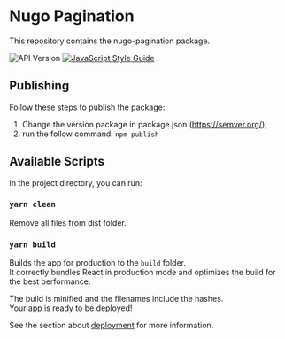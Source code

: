 Nugo Pagination
===================
This repository contains the nugo-pagination package.

![API Version](https://img.shields.io/badge/version-1.1.1-brightgreen.svg)
[![JavaScript Style Guide](https://img.shields.io/badge/code_style-standard-brightgreen.svg)](https://standardjs.com)

## Publishing

Follow these steps to publish the package:
1. Change the version package in package.json (https://semver.org/);
2. run the follow command: ```npm publish```

## Available Scripts

In the project directory, you can run:

### `yarn clean`

Remove all files from dist folder.

### `yarn build`

Builds the app for production to the `build` folder.<br>
It correctly bundles React in production mode and optimizes the build for the best performance.

The build is minified and the filenames include the hashes.<br>
Your app is ready to be deployed!

See the section about [deployment](https://facebook.github.io/create-react-app/docs/deployment) for more information.
